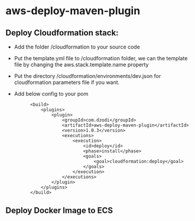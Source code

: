 # aws-deploy-maven-plugin

## Deploy Cloudformation stack:
- Add the folder /cloudformation to your source code
- Put the template.yml file to /cloudformation folder, we can the template file by changing the aws.stack.template.name property  
- Put the directory /cloudformation/environments/dev.json for cloudformation parameters file if you want.
- Add below config to your pom

            <build>
                <plugins>
                    <plugin>
                        <groupId>com.dzodi</groupId>
                        <artifactId>aws-deploy-maven-plugin</artifactId>
                        <version>1.0.3</version>
                        <executions>
                            <execution>
                                <id>deploy</id>
                                <phase>install</phase>
                                <goals>
                                    <goal>cloudformation:deploy</goal>
                                </goals>
                            </execution>
                        </executions>
                    </plugin>
                </plugins>
            </build>
    
## Deploy Docker Image to ECS
